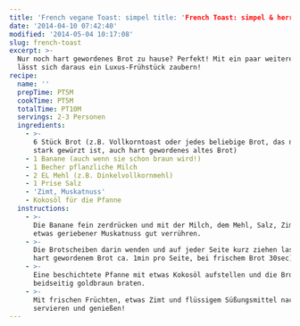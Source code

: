 ```yaml
---
title: 'French vegane Toast: simpel title: 'French Toast: simpel & herrlich' herrlich'
date: '2014-04-10 07:42:40'
modified: '2014-05-04 10:17:08'
slug: french-toast
excerpt: >-
  Nur noch hart gewordenes Brot zu hause? Perfekt! Mit ein paar weiteren Zutaten
  lässt sich daraus ein Luxus-Frühstück zaubern!
recipe:
  name: ''
  prepTime: PT5M
  cookTime: PT5M
  totalTime: PT10M
  servings: 2-3 Personen
  ingredients:
    - >-
      6 Stück Brot (z.B. Vollkorntoast oder jedes beliebige Brot, das nicht zu
      stark gewürzt ist, auch hart gewordenes altes Brot)
    - 1 Banane (auch wenn sie schon braun wird!)
    - 1 Becher pflanzliche Milch
    - 2 EL Mehl (z.B. Dinkelvollkornmehl)
    - 1 Prise Salz
    - 'Zimt, Muskatnuss'
    - Kokosöl für die Pfanne
  instructions:
    - >-
      Die Banane fein zerdrücken und mit der Milch, dem Mehl, Salz, Zimt und
      etwas geriebener Muskatnuss gut verrühren.
    - >-
      Die Brotscheiben darin wenden und auf jeder Seite kurz ziehen lassen (bei
      hart gewordenem Brot ca. 1min pro Seite, bei frischem Brot 30sec).
    - >-
      Eine beschichtete Pfanne mit etwas Kokosöl aufstellen und die Brote darin
      beidseitig goldbraun braten.
    - >-
      Mit frischen Früchten, etwas Zimt und flüssigem Süßungsmittel nach Wahl
      servieren und genießen!
---
```


